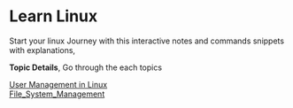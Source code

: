 # Learn Linux 

Start your linux Journey with this interactive notes and commands snippets with explanations, 

**Topic Details**, Go through the each topics 

[User Management in Linux](linux_docks/User_Management.md) <br>
[File_System_Management](linux_docks/File_System_Management.md)

